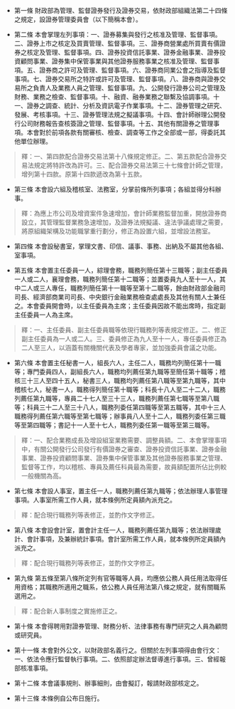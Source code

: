 * 第一條 財政部為管理、監督證券發行及證券交易，依財政部組織法第二十四條之規定，設證券管理委員會（以下簡稱本會）。

* 第二條 本會掌理左列事項：一、證券募集與發行之核准及管理、監督事項。二、證券上市之核定及買賣管理、監督事項。三、證券商營業處所買賣有價證券之核定及管理、監督事項。四、證券投資信託事業、證券金融事業、證券投資顧問事業、證券集中保管事業與其他證券服務事業之核准及管理、監督事項。五、證券商之許可及管理、監督事項。六、證券商同業公會之指導及監督事項。七、證券交易所之特許或許可及管理、監督事項。八、證券商與證券交易所之負責人及業務人員之管理、監督事項。九、公開發行證券公司之管理及財務、業務之檢查、監督事項。十、融資、融券業務之聯繫及協調事項。十一、證券之調查、統計、分析及資訊電子作業事項。十二、證券管理之研究、發展、考核事項。十三、證券管理法規之擬議事項。十四、會計師辦理公開發行公司財務報告查核簽證之管理、監督事項。十五、其他有關證券之管理事項。本會對於前項各款有關審核、檢查、調查等工作之全部或一部，得委託其他單位辦理。

> 釋：一、第四款配合證券交易法第十八條規定修正。二、第五款配合證券交易法規定將特許改為許可。三、配合證券交易法第三十七條會計師之管理，增列第十四款。原第十四款遞改為第十五款。

* 第三條 本會設六組及稽核室、法務室，分掌前條所列事項；各組並得分科辦事。

> 釋：為應上市公司及增資案件急速增加，會計師業務監督加重，開放證券商設立，其管理監督業務急速增加，及證券法規擬議、違法爭議處理之需要，將原組織架構及功能職掌重行劃分，修正為設置六組，並增設法務室。

* 第四條 本會設秘書室，掌理文書、印信、議事、事務、出納及不屬其他各組、室事項。

* 第五條 本會置主任委員一人，綜理會務，職務列簡任第十三職等；副主任委員一人或二人，襄理會務，職務列簡任第十二職等；並置委員九人至十一人，其中二人或三人專任，職務列簡任第十一職等至第十二職等，餘由財政部金融司司長、經濟部商業司司長、中央銀行金融業務檢查處處長及其他有關人士兼任之。本會委員開會時，以主任委員為主席；主任委員因故不能出席時，指定副主任委員一人為主席。

> 釋：一、主任委員、副主任委員職等依現行職務列等表規定修正。二、修正副主任委員為一人或二人。三、委員修正為九人至十一人，專任委員修正為二人至三人，以涵蓋有關機關代表及學者專家，並加強委員會議之功能。

* 第六條 本會置主任秘書一人，組長六人，主任二人，職務均列簡任第十一職等；專門委員四人，副組長六人，職務均列薦任第九職等至簡任第十職等；稽核三十三人至四十五人，秘書三人，職務均列薦任第八職等至第九職等，其中稽核七人，秘書一人，職務得列簡任第十職等；科長十八人至二十二人，職務列薦任第九職等，專員二十七人至三十三人，職務列薦任第七職等至第八職等；科員三十二人至三十八人，職務列委任第四職等至第五職等，其中十三人職務得列薦任第六職等至第七職等；辦事員八人至十二人，職務列委任第三職等至第四職等；書記十一人至十七人，職務列委任第一職等至第三職等。

> 釋：一、配合業務成長及增設組室業務需要、調整員額。二、本會掌理事項中，有關公開發行公司發行有價證券之審查、證券投資信託事業、證券金融事業、證券投資顧問事業、證券集中保管事業及其他證券服務事業之管理、監督等工作，均以稽核、專員及薦任科員最為需要，故員額配置所佔比例較一般機關為高。

* 第七條 本會設人事室，置主任一人，職務列薦任第九職等；依法辦理人事管理事項。人事室所需工作人員，就本條例所定員額內派充之。

> 釋：配合現行職務列等表修正，並酌作文字修正。

* 第八條 本會設會計室，置會計主任一人，職務列薦任第九職等；依法辦理歲計、會計事項，及兼辦統計事項。會計室所需工作人員，就本條例所定員額內派充之。

> 釋：配合現行職務列等表修正，並酌作文字修正。

* 第九條 第五條至第八條所定列有官等職等人員，均應依公務人員任用法取得任用資格；其職務所適用之職系，依公務人員任用法第八條之規定，就有關職系選用之。

> 釋：配合新人事制度之實施修正之。

* 第十條 本會得聘用對證券管理、財務分析、法律事務有專門研究之人員為顧問或研究員。

* 第十一條 本會對外公文，以財政部名義行之。但關於左列事項得由會行文：一、依法令應行監督執行事項。二、依照部定辦法督導進行事項。三、曾經報部核准事項。

* 第十二條 本會議事規則、辦事細則，由會擬訂，報請財政部核定之。

* 第十三條 本條例自公布日施行。

